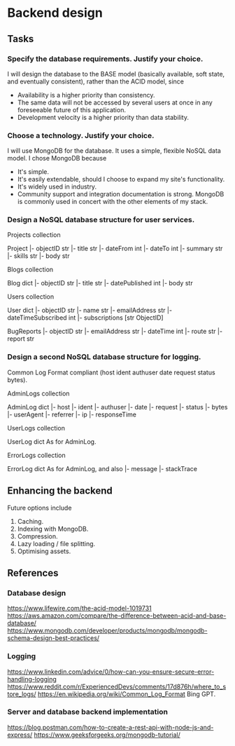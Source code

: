 # Backend design
## Tasks
### Specify the database requirements. Justify your choice.
I will design the database to the BASE model (basically available, soft state, and eventually consistent), rather than the ACID model, since
* Availability is a higher priority than consistency.
* The same data will not be accessed by several users at once in any foreseeable future of this application.
* Development velocity is a higher priority than data stability.

### Choose a technology. Justify your choice.
I will use MongoDB for the database. It uses a simple, flexible NoSQL data model. I chose MongoDB because
* It's simple.
* It's easily extendable, should I choose to expand my site's functionality.
* It's widely used in industry.
* Community support and integration documentation is strong. MongoDB is commonly used in concert with the other elements of my stack.

### Design a NoSQL database structure for user services.
Projects            collection

Project
|- objectID         str
|- title            str
|- dateFrom         int
|- dateTo           int
|- summary          str
|- skills           str
|- body             str

Blogs               collection

Blog                dict
|- objectID         str
|- title            str
|- datePublished    int
|- body             str

Users               collection

User                    dict
|- objectID             str
|- name                 str
|- emailAddress         str
|- dateTimeSubscribed   int
|- subscriptions        [str ObjectID]

BugReports
|- objectID             str
|- emailAddress         str
|- dateTime             int
|- route                str
|- report               str

### Design a second NoSQL database structure for logging.
Common Log Format compliant (host ident authuser date request status bytes).

AdminLogs           collection

AdminLog            dict
|- host
|- ident
|- authuser
|- date
|- request
|- status
|- bytes
|- userAgent
|- referrer
|- ip
|- responseTime

UserLogs            collection

UserLog             dict
As for AdminLog.

ErrorLogs           collection

ErrorLog            dict
As for AdminLog, and also
|- message
|- stackTrace

## Enhancing the backend
Future options include
1. Caching.
2. Indexing with MongoDB.
3. Compression.
4. Lazy loading / file splitting.
5. Optimising assets.

## References
### Database design
https://www.lifewire.com/the-acid-model-1019731
https://aws.amazon.com/compare/the-difference-between-acid-and-base-database/
https://www.mongodb.com/developer/products/mongodb/mongodb-schema-design-best-practices/

### Logging
https://www.linkedin.com/advice/0/how-can-you-ensure-secure-error-handling-logging
https://www.reddit.com/r/ExperiencedDevs/comments/17d876h/where_to_store_logs/
https://en.wikipedia.org/wiki/Common_Log_Format
Bing GPT.

### Server and database backend implementation
https://blog.postman.com/how-to-create-a-rest-api-with-node-js-and-express/
https://www.geeksforgeeks.org/mongodb-tutorial/
